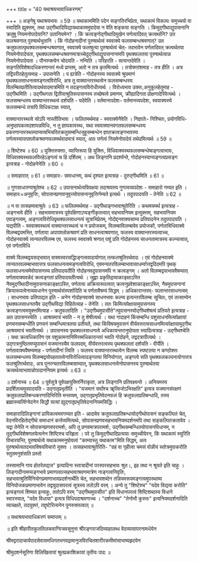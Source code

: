 +++
title = "40 यथाश्रयभावाधिकरणम्"

+++
॥ अङ्गेषु यथाश्रयभावः ॥ 59 ॥ यथाकाममिति पदेन सङ्गतिरभिप्रेता, यथाकामं विकल्पः समुच्चयो वा स्यादिति ह्युक्त्तम्, तथा उद्गीथादिविद्यायथाकाममुपादेया न वेति शङ्कया सङ्गतिः । किमुद्गीथाद्युपासनानि क्रतुषु नियमनोपादेयानि? उतानियमेन? । किं क्रत्वङ्गोद्गीथादिमुखेन पर्णत्वादिवत् क्रत्वर्थानि? उत फलश्रवणात् पुरुषार्थभूतानि । किं गोदोहनादीनां पुरुषार्थत्वं स्ववाक्ये फलसम्बन्धश्रवणात्? उत क्रतुफलात्पृथक्फलसम्बन्धश्रवणात्, स्ववाक्ये फलश्रुत्या पुरुषार्थत्वं चेत्- तदभावेन पर्णतादिवत् क्रत्वर्थतया नियमेनोपादेयता, पृथक्फलसम्बन्धश्रवणमात्राच्चेदुद्गीथाद्युपासनानामपि पृथक्फलतया पुरुषार्थत्वान्न नियमेनोपादेयता । पौनरुक्त्येन चोदयति - नन्विति । परिहरति - सत्यन्तदेवेति । सङ्गतिविशेषादधिकरणान्तरं मध्ये प्राप्तम्, अतो न तत्र कृतमित्यर्थः । तत्रोक्त्तांशमाह - तत्र हीति । अत्र तद्विपरीतहेतुत्वमाह - उपासनेति । प ह्यत्रेति - गोदोहनस्य स्ववाक्ये श्रूयमाणं पृथक्फलसाधनत्वमङ्गत्वविरोधि, अत्र तु वाक्यान्तरस्थत्वेन फलसम्बन्धस्य विलम्बितप्रतीतित्वादर्थवादमात्रमिति न तदङ्गत्वविरोधीत्यर्थः । विरोध्यभाव उक्त्तः,अनुकूलहेतुमाह - उद्गीथमिति । उद्गीथगता द्वितीयाश्रुतिरूपासनस्य तच्छेषत्वे प्रमाणम्, क्रीह्यादिगता प्रोक्षणादेरिवेत्यर्थः । फलसम्बन्धस्य वाक्यान्तरस्थत्वं दर्शयति - यदेवेति । वर्तमानापदेशः- वर्तमानव्यपदेशः, स्ववाक्यस्ये फलसम्बन्धे तत्रापि विधिकटाक्षः स्यात्,

वाक्यान्तरस्थत्वे सोऽपि नास्तीतिभावः । फलितमर्थमाह - स्ववाक्येनैवेति । निज्ञातेः- निश्चितः, प्रयोगविधि- अनुष्ठापकत्वदशापन्नविधिः, न तु ज्ञापकावस्थः, यथा स्ववाक्यानवगतफलसम्बन्धस्य प्रकरणान्तरस्थस्याप्यव्यभिचरितक्रतुसम्बन्धिजुहूसम्बन्धेन ज्ञातक्रत्वङ्गभावस्य पर्णत्वस्यापापश्लोकश्रवणफलमर्थवादमात्रं स्यात्, अतः पर्णत्वं नियमेनोपादेयं तथेदमित्यर्थः ॥ 59 ॥

॥ शिष्टेश्च ॥ 60 ॥ युक्त्तिरुक्त्ताः, व्याप्तिरूपा हि युक्त्तिः, विधिवाक्यस्थफलसम्बन्धेष्वङ्गत्वाभावः, विधिवाक्यस्थफलविरहेऽङ्गत्वं च हि दर्शितम् । अथ लिङ्गानि प्रदर्श्यन्ते, गोदोहनस्याप्यङ्गत्वप्रसङ्ग इत्यत्राह - गोदोहनेनेति ॥ 60 ॥

॥ समाहारात् ॥ 61 ॥ समाहारः- समाधानम्, कथं दृश्यत इत्यत्राह - दुरुद्गीथमिति ॥ 61 ॥

॥ गुणसाधारण्यश्रुतेश्च ॥ 62 ॥ उपासनार्थत्वविवक्षया तदाश्रयस्य गुणत्वव्यपदेशः - समाहारो गम्यत इति । समाहारः=अनुवृत्तिः, सोपासनप्रणवानुवृत्त्योपासनानुवृत्तिर्गम्यते इत्यर्थः । तदुपपादयति - तेनेति ॥ 62 ॥

॥ न वा तत्सहमावाश्रुतेः ॥ 63 ॥ फलितमर्थमाह - उद्गीथाङ्गभावाश्रुतेरिति । कथमयमर्थ इत्यत्राह - अङ्गभावे हीति । सहभावमात्रस्य पूर्वपक्षिणाऽप्यङ्गीकृतत्वात् सहभावनियम इत्युक्त्तम्, सहभावनियम एवाङ्गत्वम्, अङ्गत्वविरोधिपृृथक्फलसाधनत्वं सूत्राभिप्रेतम्, गोदोद्दनवाक्यसाम्य प्रतिपादनेन तदुपपादयति । यद्यपीति - स्ववाक्यस्थत्वं वाक्यान्तरस्थत्वं च न प्रयोजकम्, विलम्बाविलम्बावेव प्रयोजकौ, पर्णताविधिवाक्ये विलम्बद्वयमस्ति, पर्णताया अपापश्लोकश्रवणं प्रति साधनत्वाश्रवणात्, फलस्य वाक्यान्तरस्यत्वाच्च, गोदोहनवाक्ये त्वन्यतरविलम्ब एव, फलस्य स्ववाक्ये श्रणात् पशुं प्रति गोदोहनस्य साधनतामात्रस्य कल्प्यत्वात्, एवं पर्णताविधि

वाक्ये विलम्बद्वयसद्भावात् वाक्यस्वरसद्धिाङ्गत्ववादायोगात् तत्फलश्रुतिरर्थवादः । एवं गोदोहनवाक्ये त्वन्यतरवलम्बाभावात्तत्र फलसाधनत्वमङ्गत्वविरोधि, एवमन्यतरविलम्बाभावासाधर्म्वात्तद्वदिदमपि पृथक् फलसाधनत्वमेवोपासनस्य प्रतिपादयतीति गोदोहनवदुपासनमपि न क्रत्वङ्गम् । अतो विलम्बद्वयाभाववैषम्यात् पर्णतावाक्यवन्नेदं क्रत्वङ्गतां प्रतिपादयतीत्यर्थः । जुह्वाः प्रकृतिद्रव्याकाङ्क्षाऽस्ति नैवमुद्गीथादीनामुपासनाकाङ्क्षाऽस्ति, पर्णताया अक्रियारूपत्वात् क्रत्वनुप्रवेशाकाङ्क्षाऽस्ति, नैवमुपासनानां क्रियारूपत्वेनाव्यवधानेन पुरुषार्थसंस्पर्शादिति च पर्णतावैषम्यं सिद्धम् । अधिकारान्तरम्- फलान्तरसाधनत्वम् । साधनभावः प्रतिपाद्यत इति - अनेन गोदोहनवाक्ये साधनभावः कल्प्य इत्यन्तरविलम्बः सूचितः, एवं तत्साम्येन पृथक्फलसाधनतयैव उद्गीथविद्या विहितेत्याह - तेनेति । ततः किमित्यपेक्षायामुपासनस्य क्रत्वङ्गत्वमयुक्त्तमित्याह - क्रतुफलादिति । "उद्गीथमुपासीते"त्युपासनस्योद्गीथशेषत्वं प्रतियते इत्यत्राह - अत उपासनस्येति । आश्रयमात्रं भवति - न तु शेषीत्यर्थः । यथा गादाहनं किंसम्बन्धि पशुसाधनमित्यपेक्षायां प्रणयनसम्बन्धीति प्रणयनं सम्बन्धिमात्रतया प्रतीयते, तथा किंविषयमुपासनं वीर्यवत्तरत्वसाधनमित्यपेक्षायामुद्गीथ आश्रयमात्रं भवतीत्यर्थः । उपासनस्य पृथक्फलसाधनत्वे अधिकायन्तरानुष्ठेयता स्यादित्यत्राह - उद्गीथश्चेति । यथा क्रत्वधिकारिण एव पशुकामनानिमित्तमधिकारान्तरं भवति गोदोहने, तद्वदत्रापीत्यर्थः । उद्गात्रनुष्ठितमप्युपासनं यजमानस्यैव फलपदम्, वीर्यवत्तरत्वस्य पृथक्फलतां दर्शयति - वीर्येति । पर्णतावाक्यवैषम्यमाह - पर्णतादीनां त्विति । फलस्य वाक्यान्तरस्थत्वेन विलम्बः स्पष्टतया न कण्ठोक्त्तः फलसम्बन्धस्य विलम्बद्वयोपहततत्वेनाविरोधित्वादङ्गतया विनियोगात्, अङ्गत्वे सति पृथक्फलकल्पनायोगात्तत्र फलश्रुतिरर्थवादः, अत्र पुनरन्यतरविलम्बसाम्यात्, पृथक्फलसाधनत्वेनोपासनस्य पुरुषार्थतया क्रत्वर्थत्वाभावान्नोपादाननियम इत्यर्थः ॥ 63 ॥

॥ दर्शनाच्च ॥ 64 ॥ पूर्वसूत्रे पूर्वपक्षयुक्त्तिर्निराकृता, अत्र लिङ्गानि प्रतिवक्ष्यन्ते । अनियमस्य प्रदर्शितत्वमुपपादयति - उद्गातृप्रभृतीति । "यजमानं सर्वांश्च ॠत्विजोऽभिरक्षति" इत्यत्र यजमानसंरक्षणं क्रतुफलाप्रतिबन्धकरणादिभिरिति मन्तव्यम्, उद्गातृप्रभृतिवेदनफलं हि क्रतुफलाप्रतिबन्धादि, तस्य ब्रह्मास्व्यर्त्विग्वेदनेन सिद्धौ सत्यां ह्युद्गातृप्रभृतिवेदनानियमसिद्धिः ।

समाहारादिलिङ्गानां प्रायिकत्वमवगम्यत इति - आदावेव क्रतुफलाप्रतिबन्धायोद्गीथोपासनं सङ्कल्पितं चेत्, वेदनविरहितोद्गीथे समाधानं कर्त्तव्यमित्यर्थः, सोपासनप्रणवसहभावनियमदर्शनमपि तथा सङ्कल्पितक्रतावेव । यद्वा तेनेति न सोपासनप्रणवपरामर्शः, अपि तु प्रणवमात्रपरामर्शः, उद्गीथसम्बन्धितयोपासनविधानम्, न तूद्गीथविशेषणतयेत्यनेन शिष्टिश्च परिहृता । परे तु किमुद्गीथादिप्रत्ययाः समुच्चीयेरन्, किं यथाकामं स्युरिति विचारयन्ति, पुरुषार्थत्वे यथाकाममनुष्ठेयत्वं "काम्यास्तु यथाकाम"मिति सिद्धम्, अतः पुरुषार्थत्वतदभावविषयविचारो युक्त्तः । तत्सहभावाश्रुतेरिति- "ग्रहं वा गृहीत्वा चमसं वोन्नीयं स्तोत्रमुपाकरोति स्तुतमनुशंसति प्रस्तो

तस्सामानि गाय होतरेतद्यज" इत्यादिना स्तात्रादीनां परस्परसहभावः श्रुत।, इह तथा न श्रूयते इति चाहुः । लिङ्गादीनामप्यङ्गभावे प्रमाणत्वात्सहभावाश्रवणमात्रेण नाङ्गत्वनिवृतिः, सहभावाश्रुतिर्विनियोगप्रमाणाभावप्रदर्शनार्थेति चेत्, सहभावशब्देन तन्नियमरूपमङ्गत्वमुपस्थाष्य विनियोजकप्रमाणाभावेन तद्व्युदासपरत्वं सूत्रस्य ततोऽपि वरम् । अन्ये तु "शिष्टेश्च" "यदेव विद्यया करोति" इत्यङ्गत्वं शिष्यत इत्याहुः, ततोऽपि वरम् "उद्गीथमुपासीत" इति विधानपरत्वं शिष्टिशब्दस्य विधाने स्वारस्यात्, "यदेव विधाया" इत्यत्र विधिपदाश्रवणाच्च । "दर्शनाच्च" "तेनोभौ कुरुतः" इत्यनियमदर्शनादिति व्याचक्षते, तदयुक्त्तं, तद्दृष्टेरित्यनेन पुनरुक्त्तत्वात् ॥

॥ यथाश्रयभावाधिकरणं समाप्तम् ॥

॥ इति श्रीहारीतकुलतिलकवाग्विजवसूनुना श्रीरङ्गराजदिव्याहालब्ध वेदव्यासापरनामधेयेन

श्रीमद्वरादाचार्यपादसेवासमधिगतभगवद्रामानुजविरचितशारीरकमीमांसाभाष्यहृदयेन

श्रीमुदशर्नसूरिणा विलिखितायां श्रुतप्रकाशिकायां तृतीयः पादः ॥

